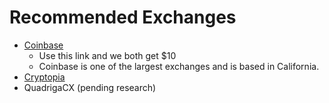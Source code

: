 # Recommended Exchanges

 - [Coinbase](coinbase.com/join/59ebf3c17be14a00f92091b8)
   - Use this link and we both get $10
   - Coinbase is one of the largest exchanges and is based in California. 
 - [Cryptopia](https://www.cryptopia.co.nz)
 - QuadrigaCX (pending research)
